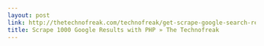 ```yaml
---
layout: post
link: http://thetechnofreak.com/technofreak/get-scrape-google-search-results-php/
title: Scrape 1000 Google Results with PHP » The Technofreak
---
```

